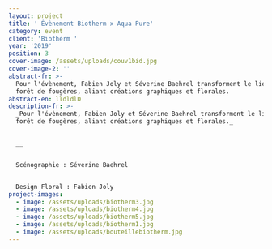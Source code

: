```yaml
---
layout: project
title: ' Évènement Biotherm x Aqua Pure'
category: event
client: 'Biotherm '
year: '2019'
position: 3
cover-image: /assets/uploads/couv1bid.jpg
cover-image-2: ''
abstract-fr: >-
  Pour l'évènement, Fabien Joly et Séverine Baehrel transforment le lieu en une
  forêt de fougères, aliant créations graphiques et florales.
abstract-en: lldldlD
description-fr: >-
  _Pour l'évènement, Fabien Joly et Séverine Baehrel transforment le lieu en une
  forêt de fougères, aliant créations graphiques et florales._ 


  __


  Scénographie : Séverine Baehrel 


  Design Floral : Fabien Joly
project-images:
  - image: /assets/uploads/biotherm3.jpg
  - image: /assets/uploads/biotherm4.jpg
  - image: /assets/uploads/biotherm5.jpg
  - image: /assets/uploads/biotherm1.jpg
  - image: /assets/uploads/bouteillebiotherm.jpg
---
```


